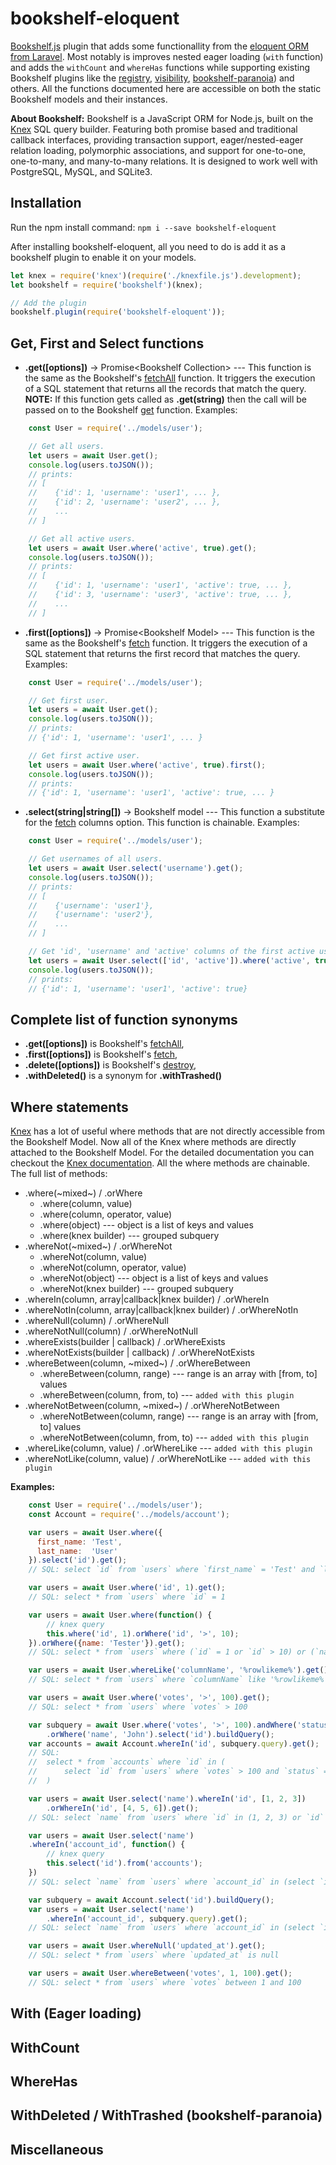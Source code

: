 # bookshelf-eloquent

[Bookshelf.js](http://bookshelfjs.org/) plugin that adds some functionallity from the [eloquent ORM from Laravel](https://laravel.com/docs/master/eloquent). Most notably is improves nested eager loading (`with` function) and adds the `withCount` and `whereHas` functions while supporting existing Bookshelf plugins like the [registry](https://github.com/tgriesser/bookshelf/wiki/Plugin:-Model-Registry), [visibility](https://github.com/tgriesser/bookshelf/wiki/Plugin:-Visibility), [bookshelf-paranoia](https://github.com/estate/bookshelf-paranoia)) and others. All the functions documented here are accessible on both the static Bookshelf models and their instances.

**About Bookshelf:**
Bookshelf is a JavaScript ORM for Node.js, built on the [Knex](http://knexjs.org/) SQL query builder. Featuring both promise based and traditional callback interfaces, providing transaction support, eager/nested-eager relation loading, polymorphic associations, and support for one-to-one, one-to-many, and many-to-many relations. It is designed to work well with PostgreSQL, MySQL, and SQLite3.

## Installation

Run the npm install command:
`npm i --save bookshelf-eloquent`

After installing bookshelf-eloquent, all you need to do is add it as a bookshelf plugin to enable it on your models.
```javascript
let knex = require('knex')(require('./knexfile.js').development);
let bookshelf = require('bookshelf')(knex);

// Add the plugin
bookshelf.plugin(require('bookshelf-eloquent'));
```

## Get, First and Select functions

- **.get([options])** → Promise\<Bookshelf Collection\>
--- This function is the same as the Bookshelf's [fetchAll](http://bookshelfjs.org/#Model-instance-fetchAll) function. It triggers the execution of a SQL statement that returns all the records that match the query. **NOTE:** If this function gets called as **.get(string)** then the call will be passed on to the Bookshelf [get](http://bookshelfjs.org/#Model-instance-get) function. Examples:

```javascript
    const User = require('../models/user');

    // Get all users.
    let users = await User.get();
    console.log(users.toJSON());
    // prints:
    // [
    //    {'id': 1, 'username': 'user1', ... },
    //    {'id': 2, 'username': 'user2', ... },
    //    ...
    // ]

    // Get all active users.
    let users = await User.where('active', true).get();
    console.log(users.toJSON());
    // prints:
    // [
    //    {'id': 1, 'username': 'user1', 'active': true, ... },
    //    {'id': 3, 'username': 'user3', 'active': true, ... },
    //    ...
    // ]
```

- **.first([options])** → Promise\<Bookshelf Model\>
--- This function is the same as the Bookshelf's [fetch](http://bookshelfjs.org/#Model-instance-fetch) function. It triggers the execution of a SQL statement that returns the first record that matches the query. Examples:

```javascript
    const User = require('../models/user');

    // Get first user.
    let users = await User.get();
    console.log(users.toJSON());
    // prints:
    // {'id': 1, 'username': 'user1', ... }

    // Get first active user.
    let users = await User.where('active', true).first();
    console.log(users.toJSON());
    // prints:
    // {'id': 1, 'username': 'user1', 'active': true, ... }
```

- **.select(string|string[])** → Bookshelf  model
--- This function a substitute for the [fetch](http://bookshelfjs.org/#Model-instance-fetch) columns option. This function is chainable. Examples:

```javascript
    const User = require('../models/user');

    // Get usernames of all users.
    let users = await User.select('username').get();
    console.log(users.toJSON());
    // prints:
    // [
    //    {'username': 'user1'},
    //    {'username': 'user2'},
    //    ...
    // ]

    // Get 'id', 'username' and 'active' columns of the first active user.
    let users = await User.select(['id', 'active']).where('active', true).first();
    console.log(users.toJSON());
    // prints:
    // {'id': 1, 'username': 'user1', 'active': true}
```

## Complete list of function synonyms

- **.get([options])** is Bookshelf's [fetchAll](http://bookshelfjs.org/#Model-instance-fetchAll),
- **.first([options])** is Bookshelf's [fetch](http://bookshelfjs.org/#Model-instance-fetch),
- **.delete([options])** is Bookshelf's [destroy](http://bookshelfjs.org/#Model-instance-destroy),
- **.withDeleted()** is a synonym for **.withTrashed()**

## Where statements

[Knex](http://knexjs.org/#Builder-wheres) has a lot of useful where methods that are not directly accessible from the Bookshelf Model. Now all of the Knex where methods are directly attached to the Bookshelf Model. For the detailed documentation you can checkout the [Knex documentation](http://knexjs.org/#Builder-wheres). All the where methods are chainable. The full list of methods:

- .where(\~mixed\~) / .orWhere
  - .where(column, value)
  - .where(column, operator, value)
  - .where(object) --- object is a list of keys and values
  - .where(knex builder) --- grouped subquery
- .whereNot(\~mixed\~) / .orWhereNot
  - .whereNot(column, value)
  - .whereNot(column, operator, value)
  - .whereNot(object) --- object is a list of keys and values
  - .whereNot(knex builder) --- grouped subquery
- .whereIn(column, array|callback|knex builder) / .orWhereIn
- .whereNotIn(column, array|callback|knex builder) / .orWhereNotIn
- .whereNull(column) / .orWhereNull
- .whereNotNull(column) / .orWhereNotNull
- .whereExists(builder | callback) / .orWhereExists
- .whereNotExists(builder | callback) / .orWhereNotExists
- .whereBetween(column, \~mixed\~) / .orWhereBetween
  - .whereBetween(column, range) --- range is an array with [from, to] values
  - .whereBetween(column, from, to) --- `added with this plugin`
- .whereNotBetween(column, \~mixed\~) / .orWhereNotBetween
  - .whereNotBetween(column, range) --- range is an array with [from, to] values
  - .whereNotBetween(column, from, to) --- `added with this plugin`
- .whereLike(column, value) / .orWhereLike --- `added with this plugin`
- .whereNotLike(column, value) / .orWhereNotLike --- `added with this plugin`

**Examples:**

```javascript
    const User = require('../models/user');
    const Account = require('../models/account');

    var users = await User.where({
      first_name: 'Test',
      last_name:  'User'
    }).select('id').get();
    // SQL: select `id` from `users` where `first_name` = 'Test' and `last_name` = 'User'

    var users = await User.where('id', 1).get();
    // SQL: select * from `users` where `id` = 1

    var users = await User.where(function() {
        // knex query
        this.where('id', 1).orWhere('id', '>', 10);
    }).orWhere({name: 'Tester'}).get();
    // SQL: select * from `users` where (`id` = 1 or `id` > 10) or (`name` = 'Tester')

    var users = await User.whereLike('columnName', '%rowlikeme%').get();
    // SQL: select * from `users` where `columnName` like '%rowlikeme%'

    var users = await User.where('votes', '>', 100).get();
    // SQL: select * from `users` where `votes` > 100

    var subquery = await User.where('votes', '>', 100).andWhere('status', 'active')
        .orWhere('name', 'John').select('id').buildQuery();
    var accounts = await Account.whereIn('id', subquery.query).get();
    // SQL:
    //  select * from `accounts` where `id` in (
    //      select `id` from `users` where `votes` > 100 and `status` = 'active' or `name` = 'John'
    //  )

    var users = await User.select('name').whereIn('id', [1, 2, 3])
        .orWhereIn('id', [4, 5, 6]).get();
    // SQL: select `name` from `users` where `id` in (1, 2, 3) or `id` in (4, 5, 6)

    var users = await User.select('name')
    .whereIn('account_id', function() {
        // knex query
        this.select('id').from('accounts');
    })
    // SQL: select `name` from `users` where `account_id` in (select `id` from `accounts`)

    var subquery = await Account.select('id').buildQuery();
    var users = await User.select('name')
        .whereIn('account_id', subquery.query).get();
    // SQL: select `name` from `users` where `account_id` in (select `id` from `accounts`)

    var users = await User.whereNull('updated_at').get();
    // SQL: select * from `users` where `updated_at` is null

    var users = await User.whereBetween('votes', 1, 100).get();
    // SQL: select * from `users` where `votes` between 1 and 100
```

## With (Eager loading)

## WithCount

## WhereHas

## WithDeleted / WithTrashed (bookshelf-paranoia)

## Miscellaneous
